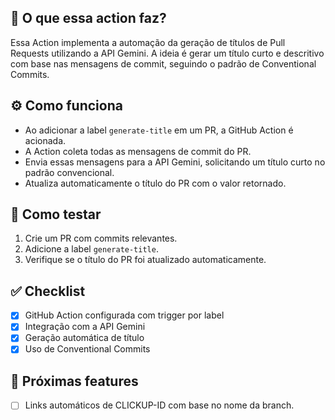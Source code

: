 ## 📌 O que essa action faz?

Essa Action implementa a automação da geração de títulos de Pull Requests utilizando a API Gemini. A ideia é gerar um título curto e descritivo com base nas mensagens de commit, seguindo o padrão de Conventional Commits.

## ⚙️ Como funciona

- Ao adicionar a label `generate-title` em um PR, a GitHub Action é acionada.
- A Action coleta todas as mensagens de commit do PR.
- Envia essas mensagens para a API Gemini, solicitando um título curto no padrão convencional.
- Atualiza automaticamente o título do PR com o valor retornado.

## 🧪 Como testar

1. Crie um PR com commits relevantes.
2. Adicione a label `generate-title`.
3. Verifique se o título do PR foi atualizado automaticamente.

## ✅ Checklist

- [x] GitHub Action configurada com trigger por label
- [x] Integração com a API Gemini
- [x] Geração automática de título
- [x] Uso de Conventional Commits

## 🚀 Próximas features
- [ ] Links automáticos de CLICKUP-ID com base no nome da branch.
